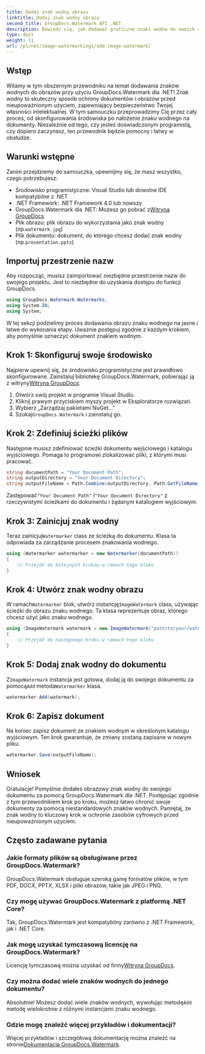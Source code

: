 ```yaml
---
title: Dodaj znak wodny obrazu
linktitle: Dodaj znak wodny obrazu
second_title: GroupDocs.Watermark API .NET
description: Dowiedz się, jak dodawać graficzne znaki wodne do swoich dokumentów za pomocą GroupDocs.Watermark dla platformy .NET, korzystając ze szczegółowego samouczka krok po kroku.
type: docs
weight: 11
url: /pl/net/image-watermarkings/add-image-watermark/
---
```

## Wstęp
Witamy w tym obszernym przewodniku na temat dodawania znaków wodnych do obrazów przy użyciu GroupDocs.Watermark dla .NET! Znak wodny to skuteczny sposób ochrony dokumentów i obrazów przed nieupoważnionym użyciem, zapewniający bezpieczeństwo Twojej własności intelektualnej. W tym samouczku przeprowadzimy Cię przez cały proces, od skonfigurowania środowiska po nałożenie znaku wodnego na dokumenty. Niezależnie od tego, czy jesteś doświadczonym programistą, czy dopiero zaczynasz, ten przewodnik będzie pomocny i łatwy w obsłudze.
## Warunki wstępne
Zanim przejdziemy do samouczka, upewnijmy się, że masz wszystko, czego potrzebujesz:
- Środowisko programistyczne: Visual Studio lub dowolne IDE kompatybilne z .NET
- .NET Framework: .NET Framework 4.0 lub nowszy
-  GroupDocs.Watermark dla .NET: Możesz go pobrać z[Witryna GroupDocs](https://releases.groupdocs.com/Watermark/net/)
-  Plik obrazu: plik obrazu do wykorzystania jako znak wodny (np.`watermark.jpg`)
- Plik dokumentu: dokument, do którego chcesz dodać znak wodny (np.`presentation.pptx`)
## Importuj przestrzenie nazw
Aby rozpocząć, musisz zaimportować niezbędne przestrzenie nazw do swojego projektu. Jest to niezbędne do uzyskania dostępu do funkcji GroupDocs.
```csharp
using GroupDocs.Watermark.Watermarks;
using System.IO;
using System;
```
W tej sekcji podzielimy proces dodawania obrazu znaku wodnego na jasne i łatwe do wykonania etapy. Uważnie postępuj zgodnie z każdym krokiem, aby pomyślnie oznaczyć dokument znakiem wodnym.
## Krok 1: Skonfiguruj swoje środowisko
 Najpierw upewnij się, że środowisko programistyczne jest prawidłowo skonfigurowane. Zainstaluj bibliotekę GroupDocs.Watermark, pobierając ją z witryny[Witryna GroupDocs](https://releases.groupdocs.com/Watermark/net/).
1. Otwórz swój projekt w programie Visual Studio.
2. Kliknij prawym przyciskiem myszy projekt w Eksploratorze rozwiązań.
3. Wybierz „Zarządzaj pakietami NuGet…”
4.  Szukaj`GroupDocs.Watermark` i zainstaluj go.
## Krok 2: Zdefiniuj ścieżki plików
Następnie musisz zdefiniować ścieżki dokumentu wejściowego i katalogu wyjściowego. Pomaga to programowi zlokalizować pliki, z którymi musi pracować.
```csharp
string documentPath = "Your Document Path";
string outputDirectory = "Your Document Directory";
string outputFileName = Path.Combine(outputDirectory, Path.GetFileName(documentPath));
```
 Zastępować`"Your Document Path"` I`"Your Document Directory"` z rzeczywistymi ścieżkami do dokumentu i żądanym katalogiem wyjściowym.
## Krok 3: Zainicjuj znak wodny
Teraz zainicjuj`Watermarker` class ze ścieżką do dokumentu. Klasa ta odpowiada za zarządzanie procesem znakowania wodnego.
```csharp
using (Watermarker watermarker = new Watermarker(documentPath))
{
    // Przejdź do kolejnych kroków w ramach tego bloku
}
```
## Krok 4: Utwórz znak wodny obrazu
 W ramach`Watermarker` blok, utwórz instancję`ImageWatermark` class, używając ścieżki do obrazu znaku wodnego. Ta klasa reprezentuje obraz, którego chcesz użyć jako znaku wodnego.
```csharp
using (ImageWatermark watermark = new ImageWatermark("path/to/your/watermark.jpg"))
{
    // Przejdź do następnego kroku w ramach tego bloku
}
```
## Krok 5: Dodaj znak wodny do dokumentu
 Z`ImageWatermark` instancja jest gotowa, dodaj ją do swojego dokumentu za pomocą`Add` metoda`Watermarker` klasa.
```csharp
watermarker.Add(watermark);
```
## Krok 6: Zapisz dokument
Na koniec zapisz dokument ze znakiem wodnym w określonym katalogu wyjściowym. Ten krok gwarantuje, że zmiany zostaną zapisane w nowym pliku.
```csharp
watermarker.Save(outputFileName);
```
## Wniosek
Gratulacje! Pomyślnie dodałeś obrazowy znak wodny do swojego dokumentu za pomocą GroupDocs.Watermark dla .NET. Postępując zgodnie z tym przewodnikiem krok po kroku, możesz łatwo chronić swoje dokumenty za pomocą niestandardowych znaków wodnych. Pamiętaj, że znak wodny to kluczowy krok w ochronie zasobów cyfrowych przed nieupoważnionym użyciem.

## Często zadawane pytania
### Jakie formaty plików są obsługiwane przez GroupDocs.Watermark?
GroupDocs.Watermark obsługuje szeroką gamę formatów plików, w tym PDF, DOCX, PPTX, XLSX i pliki obrazów, takie jak JPEG i PNG.
### Czy mogę używać GroupDocs.Watermark z platformą .NET Core?
Tak, GroupDocs.Watermark jest kompatybilny zarówno z .NET Framework, jak i .NET Core.
### Jak mogę uzyskać tymczasową licencję na GroupDocs.Watermark?
 Licencję tymczasową można uzyskać od firmy[Witryna GroupDocs](https://purchase.groupdocs.com/temporary-license/).
### Czy można dodać wiele znaków wodnych do jednego dokumentu?
 Absolutnie! Możesz dodać wiele znaków wodnych, wywołując metodę`Add` metodę wielokrotnie z różnymi instancjami znaku wodnego.
### Gdzie mogę znaleźć więcej przykładów i dokumentacji?
 Więcej przykładów i szczegółową dokumentację można znaleźć na stronie[Dokumentacja GroupDocs.Watermark](https://reference.groupdocs.com/Watermark/net/).